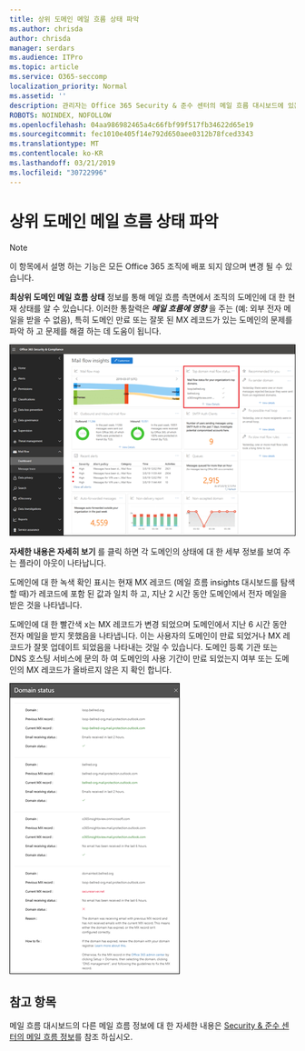 ```yaml
---
title: 상위 도메인 메일 흐름 상태 파악
ms.author: chrisda
author: chrisda
manager: serdars
ms.audience: ITPro
ms.topic: article
ms.service: O365-seccomp
localization_priority: Normal
ms.assetid: ''
description: 관리자는 Office 365 Security & 준수 센터의 메일 흐름 대시보드에 있는 최상위 도메인 메일 흐름 상태에 대해 알아볼 수 있습니다.
ROBOTS: NOINDEX, NOFOLLOW
ms.openlocfilehash: 04aa986982465a4c66fbf99f517fb34622d65e19
ms.sourcegitcommit: fec1010e405f14e792d650aee0312b78fced3343
ms.translationtype: MT
ms.contentlocale: ko-KR
ms.lasthandoff: 03/21/2019
ms.locfileid: "30722996"
---
```

# <a name="top-domain-mail-flow-status-insight"></a>상위 도메인 메일 흐름 상태 파악

> [!NOTE]
> 이 항목에서 설명 하는 기능은 모든 Office 365 조직에 배포 되지 않으며 변경 될 수 있습니다.

**최상위 도메인 메일 흐름 상태** 정보를 통해 메일 흐름 측면에서 조직의 도메인에 대 한 현재 상태를 알 수 있습니다. 이러한 통찰력은 ***메일 흐름에 영향*** 을 주는 (예: 외부 전자 메일을 받을 수 없음), 특히 도메인 만료 또는 잘못 된 MX 레코드가 있는 도메인의 문제를 파악 하 고 문제를 해결 하는 데 도움이 됩니다.

![Office 365 보안 & 준수 센터의 메일 흐름 대시보드에서 가장 중요 한 도메인 흐름 상태를 파악 합니다.](media/domain-mail-flow-status-selected.png)

**자세한 내용은 자세히 보기** 를 클릭 하면 각 도메인의 상태에 대 한 세부 정보를 보여 주는 플라이 아웃이 나타납니다.

도메인에 대 한 녹색 확인 표시는 현재 MX 레코드 (메일 흐름 insights 대시보드를 탐색할 때)가 레코드에 포함 된 값과 일치 하 고, 지난 2 시간 동안 도메인에서 전자 메일을 받은 것을 나타냅니다.

도메인에 대 한 빨간색 x는 MX 레코드가 변경 되었으며 도메인에서 지난 6 시간 동안 전자 메일을 받지 못했음을 나타냅니다. 이는 사용자의 도메인이 만료 되었거나 MX 레코드가 잘못 업데이트 되었음을 나타내는 것일 수 있습니다. 도메인 등록 기관 또는 DNS 호스팅 서비스에 문의 하 여 도메인의 사용 기간이 만료 되었는지 여부 또는 도메인의 MX 레코드가 올바르지 않은 지 확인 합니다.

![최상위 도메인 흐름 상태 이해의 세부 정보 플라이 아웃](media/domain-mail-flow-status-flyout.png)

## <a name="see-also"></a>참고 항목

메일 흐름 대시보드의 다른 메일 흐름 정보에 대 한 자세한 내용은 [Security & 준수 센터의 메일 흐름 정보](mail-flow-insights-v2.md)를 참조 하십시오.
